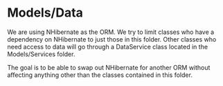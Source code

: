 ﻿Models/Data
===========
We are using NHibernate as the ORM. We try to limit classes who have a dependency on NHibernate to just those 
in this folder. Other classes who need access to data will go through a DataService class located in the 
Models/Services folder.

The goal is to be able to swap out NHibernate for another ORM without affecting anything other than the classes 
contained in this folder.